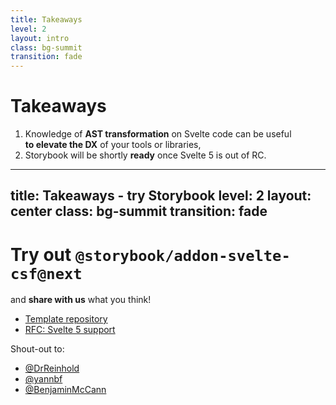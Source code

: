 ```yaml
---
title: Takeaways
level: 2
layout: intro
class: bg-summit
transition: fade
---
```


<h1 class="text-center">
Takeaways
</h1>

<div class="font-serif text-3xl">
<v-clicks>

1. Knowledge of **AST transformation** on <logos-svelte-icon /> Svelte code can be useful<br>
   **to elevate the DX** of your tools or libraries,
2. <logos-storybook-icon /> Storybook will be shortly <strong>ready</strong> once <logos-svelte-icon /> Svelte 5 is out of RC.

</v-clicks>

</div>

---
title: Takeaways - try Storybook
level: 2
layout: center
class: bg-summit
transition: fade
---

<h1 class="">
Try out <logos-storybook-icon /> <code>@storybook/addon-svelte-csf@next</code>
</h1>

<p class="!mt-2 font-serif text-3xl">
and <strong>share with us</strong> what you think!
</p>

<div class="mt-12 flex flex-row items-start gap-12">

<v-click>
<ul class="text-3xl">
<li>
<a href="#"><carbon-logo-github /> Template repository</a>
</li>
<li>
<a href="https://github.com/storybookjs/addon-svelte-csf/discussions/191"><carbon-logo-github /> RFC: Svelte 5 support</a>
</li>
</ul>
</v-click>

<v-click>

<div class="flex flex-col font-serif text-2xl">
<p>
<twemoji-heart-hands /> Shout-out to:
</p>

- <carbon-logo-twitter /> [@DrReinhold](https://x.com/DrReinhold)
- <carbon-logo-twitter /> [@yannbf](https://x.com/yannbf)
- <carbon-logo-twitter /> [@BenjaminMcCann](https://x.com/BenjaminMcCann)

</div>
</v-click>
</div>